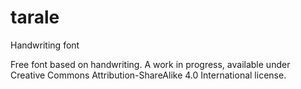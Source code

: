 # tarale
Handwriting font

Free font based on handwriting. A work in progress, available under Creative Commons Attribution-ShareAlike 4.0 International license.